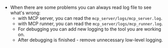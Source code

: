- When there are some problems you can always read log file to see what's wrong:
  + with MCP server, you can read the `mcp_server/logs/mcp_server.log`.
  + with MCP runner, you can read the `mcp_server/logs/mcp_runner.log`.
  + For debugging you can add new logging to the tool you are working on.
  + After debugging is finished - remove unnecessary low-level logging.